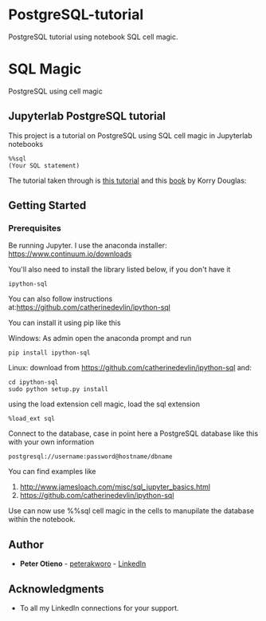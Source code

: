 # PostgreSQL-tutorial
PostgreSQL tutorial using notebook SQL cell magic.
# SQL Magic
PostgreSQL using cell magic 
## Jupyterlab PostgreSQL tutorial

This project is a tutorial on PostgreSQL using SQL cell magic in Jupyterlab notebooks

```
%%sql
(Your SQL statement)
```

The tutorial taken through is [this tutorial](http://www.postgresqltutorial.com/) and this [book](https://www.amazon.com/PostgreSQL-2nd-Korry-Douglas/dp/0672327562) by Korry Douglas:

## Getting Started

### Prerequisites

Be running Jupyter. I use the anaconda installer: https://www.continuum.io/downloads

You'll also need to install the library listed below, if you don't have it

```
ipython-sql
```
You can also follow instructions at:https://github.com/catherinedevlin/ipython-sql

You can install it using pip like this

Windows: As admin open the anaconda prompt and run
```
pip install ipython-sql
```
Linux: 
download from https://github.com/catherinedevlin/ipython-sql and:
```
cd ipython-sql
sudo python setup.py install
```

using the load extension cell magic, load the sql extension

```
%load_ext sql
```
Connect to the database, case in point here a PostgreSQL database like this with your own information

```
postgresql://username:password@hostname/dbname
```

You can find examples like
1. http://www.jamesloach.com/misc/sql_jupyter_basics.html
2. https://github.com/catherinedevlin/ipython-sql


Use can now use %%sql cell magic in the cells to manupilate the database within the notebook.


## Author

* **Peter Otieno** - [peterakworo](https://github.com/peter-akworo) - [LinkedIn](https://www.linkedin.com/in/peter-onyango-184446132/)

## Acknowledgments

* To all my LinkedIn connections for your support.

